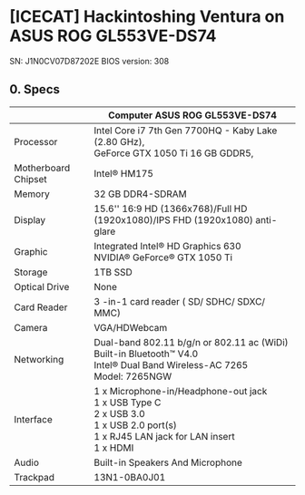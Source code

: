 # [ICECAT] Hackintoshing Ventura on ASUS ROG GL553VE-DS74
SN: J1N0CV07D87202E
BIOS version: 308

## 0. Specs

　 | Computer ASUS ROG GL553VE-DS74
--- | --- | 
Processor | Intel Core i7 7th Gen 7700HQ - Kaby Lake (2.80 GHz), <br/>GeForce GTX 1050 Ti 16 GB GDDR5,
Motherboard Chipset | Intel® HM175
Memory | 32 GB DDR4-SDRAM
Display | 15.6'' 16:9 HD (1366x768)/Full HD (1920x1080)/IPS FHD (1920x1080) anti-glare
Graphic | Integrated Intel® HD Graphics 630 <br/> NVIDIA® GeForce® GTX 1050 Ti
Storage | 1TB SSD
Optical Drive | None
Card Reader | 3 -in-1 card reader ( SD/ SDHC/ SDXC/ MMC)
Camera | VGA/HDWebcam
Networking | Dual-band 802.11 b/g/n or 802.11 ac (WiDi) <br/> Built-in Bluetooth™ V4.0 <br/> Intel® Dual Band Wireless-AC 7265 <br/> Model: 7265NGW
Interface | 1 x Microphone-in/Headphone-out jack <br/> 1 x USB Type C <br/> 2 x USB 3.0 <br/> 1 x USB 2.0 port(s) <br/> 1 x RJ45 LAN jack for LAN insert <br/> 1 x HDMI 
Audio | Built-in Speakers And Microphone
Trackpad | 13N1-0BA0J01
